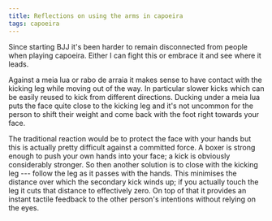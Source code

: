 ```yaml
---
title: Reflections on using the arms in capoeira
tags: capoeira
---
```


Since starting BJJ it's been harder to remain disconnected from people when playing capoeira. Either I can fight this or embrace it and see where it leads.

Against a meia lua or rabo de arraia it makes sense to have contact with the kicking leg while moving out of the way. In particular slower kicks which can be easily reused to kick from different directions. Ducking under a meia lua puts the face quite close to the kicking leg and it's not uncommon for the person to shift their weight and come back with the foot right towards your face.

The traditional reaction would be to protect the face with your hands but this is actually pretty difficult against a committed force. A boxer is strong enough to push your own hands into your face; a kick is obviously considerably stronger. So then another solution is to close with the kicking leg --- follow the leg as it passes with the hands. This minimises the distance over which the secondary kick winds up; if you actually touch the leg it cuts that distance to effectively zero. On top of that it provides an instant tactile feedback to the other person's intentions without relying on the eyes.

